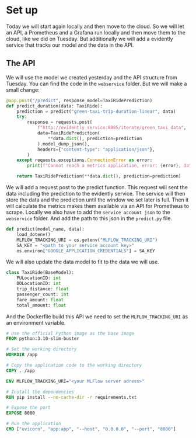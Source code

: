 # Set up

Today we will start again locally and then move to the cloud. So we will let an API, a Prometheus and a Grafana run locally and then move them to the cloud, like we did on Tuesday. But additionally we will add a evidently service that tracks our model and the data in the API.

## The API

We will use the model we created yesterday and the API structure from Tuesday. You can find the code in the `webservice` folder. But we will make a small change:

```python
@app.post("/predict", response_model=TaxiRidePrediction)
def predict_duration(data: TaxiRide):
    prediction = predict("green-taxi-trip-duration-linear", data)
    try:
        response = requests.post(
            f"http://evidently_service:8085/iterate/green_taxi_data",
            data=TaxiRidePrediction(
                **data.dict(), prediction=prediction
            ).model_dump_json(),
            headers={"content-type": "application/json"},
        )
    except requests.exceptions.ConnectionError as error:
        print(f"Cannot reach a metrics application, error: {error}, data: {data}")

    return TaxiRidePrediction(**data.dict(), prediction=prediction)
```

We will add a request post to the predict function. This request will sent the data including the prediction to the evidently service. The service will then store the data and the prediction until the window we set later is full. Then it will calculate the metrics makes them available via an API for Prometheus to scrape. Locally we also have to add the `service account json` to the `webservice` folder. And add the path to this json in the `predict.py` file.

```python
def predict(model_name, data):
    load_dotenv()
    MLFLOW_TRACKING_URI = os.getenv("MLFLOW_TRACKING_URI")
    SA_KEY = "<path to your service account key>"
    os.environ["GOOGLE_APPLICATION_CREDENTIALS"] = SA_KEY
```

We will also update the data model to fit to the data we will use.

```python
class TaxiRide(BaseModel):
    PULocationID: int
    DOLocationID: int
    trip_distance: float
    passenger_count: int
    fare_amount: float
    total_amount: float
```

And the Dockerfile build this API we need to set the `MLFLOW_TRACKING_URI` as an environment variable.

```dockerfile
# Use the official Python image as the base image
FROM python:3.10-slim-buster

# Set the working directory
WORKDIR /app

# Copy the application code to the working directory
COPY . /app

ENV MLFLOW_TRACKING_URI="<your MLFlow server adress>"

# Install the dependencies
RUN pip install --no-cache-dir -r requirements.txt

# Expose the port
EXPOSE 8080

# Run the application
CMD ["uvicorn", "app:app", "--host", "0.0.0.0", "--port", "8080"]
```



